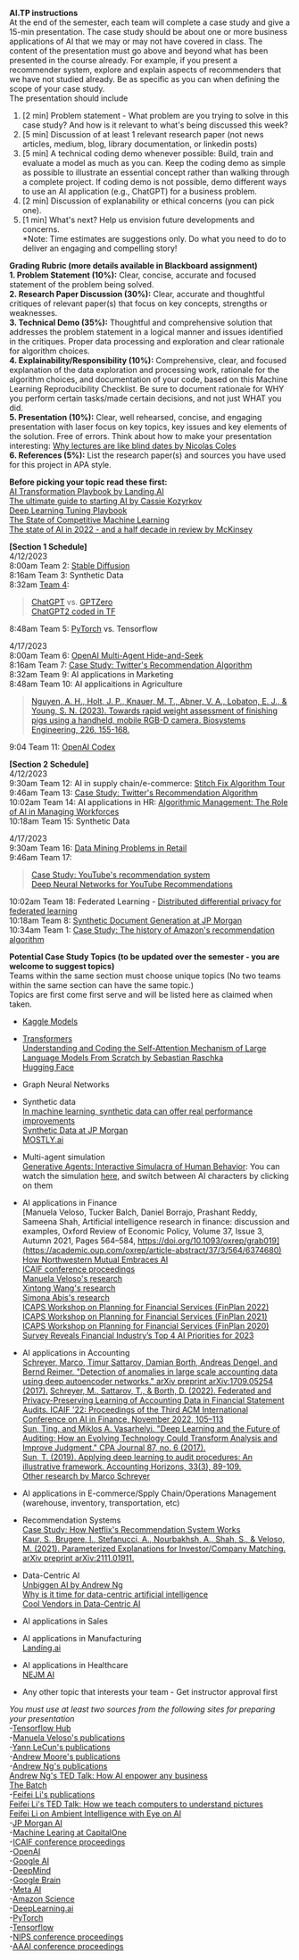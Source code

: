 **AI.TP instructions**  
At the end of the semester, each team will complete a case study and give a 15-min presentation.
The case study should be about one or more business applications of AI that we may or may not have covered in class.
The content of the presentation must go above and beyond what has been presented in the course already.
For example, if you present a recommender system, explore and explain aspects of recommenders that we have not studied already.
Be as specific as you can when defining the scope of your case study.  
The presentation should include  
1. [2 min] Problem statement - What problem are you trying to solve in this case study? And how is it relevant to what's being discussed this week?  
2. [5 min] Discussion of at least 1 relevant research paper (not news articles, medium, blog, library documentation, or linkedin posts)
3. [5 min] A technical coding demo whenever possible: Build, train and evaluate a model as much as you can. Keep the coding demo as simple as possible to illustrate an essential concept rather than walking through a complete project. If coding demo is not possible, demo different ways to use an AI application (e.g., ChatGPT) for a business problem.  
4. [2 min] Discussion of explanability or ethical concerns (you can pick one).  
5. [1 min] What's next? Help us envision future developments and concerns.    
*Note: Time estimates are suggestions only. Do what you need to do to deliver an engaging and compelling story!

**Grading Rubric (more details available in Blackboard assignment)**  
**1. Problem Statement (10%):** Clear, concise, accurate and focused statement of the problem being solved.  
**2. Research Paper Discussion (30%):** Clear, accurate and thoughtful critiques of relevant paper(s) that focus on key concepts, strengths or weaknesses.  
**3. Technical Demo (35%):** Thoughtful and comprehensive solution that addresses the problem statement in a logical manner and issues identified in the critiques. Proper data processing and exploration and clear rationale for algorithm choices.  
**4. Explainability/Responsibility (10%):** Comprehensive, clear, and focused explanation of the data exploration and processing work, rationale for the algorithm choices, and documentation of your code, based on this Machine Learning Reproducibility Checklist. Be sure to document rationale for WHY you perform certain tasks/made certain decisions, and not just WHAT you did.  
**5. Presentation (10%):** Clear, well rehearsed, concise, and engaging presentation with laser focus on key topics, key issues and key elements of the solution. Free of errors. Think about how to make your presentation interesting: [Why lectures are like blind dates by Nicolas Coles](https://www.nature.com/articles/d41586-022-01798-6)   
**6. References (5%):** List the research paper(s) and sources you have used for this project in APA style.  

**Before picking your topic read these first:**  
[AI Transformation Playbook by Landing.AI](https://landing.ai/resource/ai-transformation-playbook/)  
[The ultimate guide to starting AI by Cassie Kozyrkov](https://www.linkedin.com/pulse/ultimate-guide-starting-ai-cassie-kozyrkov/)   
[Deep Learning Tuning Playbook](https://github.com/google-research/tuning_playbook)  
[The State of Competitive Machine Learning](https://mlcontests.com/state-of-competitive-machine-learning-2022/)  
[The state of AI in 2022 - and a half decade in review by McKinsey](https://www.mckinsey.com/capabilities/quantumblack/our-insights/the-state-of-ai-in-2022-and-a-half-decade-in-review)  

**[Section 1 Schedule]**  
4/12/2023  
8:00am Team 2: [Stable Diffusion](https://stablediffusionweb.com/)  
8:16am Team 3: Synthetic Data  
8:32am [Team 4](https://github.com/shs7777/MSBA-Section-1-Team-4/blob/main/ChatGPT%20vs%20GPTZero%20Presentation.pptx):    
> [ChatGPT](https://openai.com/blog/chatgpt/) vs. [GPTZero](https://gptzero.me/)  
> [ChatGPT2 coded in TF](https://github.com/openai/gpt-2/blob/master/src/model.py)  

8:48am Team 5: [PyTorch](https://pytorch.org/) vs. Tensorflow  

4/17/2023  
8:00am Team 6: [OpenAI Multi-Agent Hide-and-Seek](https://openai.com/research/emergent-tool-use)   
8:16am Team 7: [Case Study: Twitter's Recommendation Algorithm](https://blog.twitter.com/engineering/en_us/topics/open-source/2023/twitter-recommendation-algorithm)  
8:32am Team 9: AI applications in Marketing  
8:48am Team 10: AI applicaitions in Agriculture  
> [Nguyen, A. H., Holt, J. P., Knauer, M. T., Abner, V. A., Lobaton, E. J., & Young, S. N. (2023). Towards rapid weight assessment of finishing pigs using a handheld, mobile RGB-D camera. Biosystems Engineering, 226, 155-168.](https://www.sciencedirect.com/science/article/pii/S1537511023000107?dgcid=coauthor)  

9:04 Team 11: [OpenAI Codex](https://openai.com/blog/openai-codex/)  

**[Section 2 Schedule]**  
4/12/2023  
9:30am Team 12: AI in supply chain/e-commerce:  [Stitch Fix Algorithm Tour](https://algorithms-tour.stitchfix.com/)   
9:46am Team 13: [Case Study: Twitter's Recommendation Algorithm](https://blog.twitter.com/engineering/en_us/topics/open-source/2023/twitter-recommendation-algorithm)  
10:02am Team 14: AI applications in HR: [Algorithmic Management: The Role of AI in Managing Workforces](https://sloanreview.mit.edu/article/algorithmic-management-the-role-of-ai-in-managing-workforces/)  
10:18am Team 15: Synthetic Data

4/17/2023  
9:30am Team 16: [Data Mining Problems in Retail](https://highlyscalable.wordpress.com/2015/03/10/data-mining-problems-in-retail/)  
9:46am Team 17:  
> [Case Study: YouTube's recommendation system](https://blog.youtube/inside-youtube/on-youtubes-recommendation-system/)  
> [Deep Neural Networks for YouTube Recommendations](https://dl.acm.org/doi/abs/10.1145/2959100.2959190)  

10:02am Team 18: Federated Learning - [Distributed differential privacy for federated learning](https://ai.googleblog.com/2023/03/distributed-differential-privacy-for.html)  
10:18am Team 8: [Synthetic Document Generation at JP Morgan](https://arxiv.org/pdf/2111.06016.pdf)  
10:34am Team 1: [Case Study: The history of Amazon's recommendation algorithm](https://www.amazon.science/the-history-of-amazons-recommendation-algorithm)   

**Potential Case Study Topics (to be updated over the semester - you are welcome to suggest topics)**  
Teams within the same section must choose unique topics (No two teams within the same section can have the same topic.)  
Topics are first come first serve and will be listed here as claimed when taken.  
- [Kaggle Models](https://www.kaggle.com/discussions/product-feedback/391200?utm_medium=email&utm_source=gamma&utm_campaign=models-launch-2023)  
- [Transformers](https://amatriain.net/blog/transformer-models-an-introduction-and-catalog-2d1e9039f376/)  
     [Understanding and Coding the Self-Attention Mechanism of Large Language Models From Scratch by Sebastian Raschka](https://sebastianraschka.com/blog/2023/self-attention-from-scratch.html?mibextid=Zxz2cZ)  
     [Hugging Face](https://huggingface.co/)  
- Graph Neural Networks
- Synthetic data  
    [In machine learning, synthetic data can offer real performance improvements](https://news.mit.edu/2022/synthetic-data-ai-improvements-1103)  
    [Synthetic Data at JP Morgan](https://www.jpmorgan.com/synthetic-data)  
    [MOSTLY.ai](https://mostly.ai/)
- Multi-agent simulation  
    [Generative Agents: Interactive Simulacra of Human Behavior](https://arxiv.org/abs/2304.03442): You can watch the simulation [here](https://lnkd.in/eUNPPNyC), and switch between AI characters by clicking on them  
- AI applications in Finance  
    [Manuela Veloso, Tucker Balch, Daniel Borrajo, Prashant Reddy, Sameena Shah, Artificial intelligence research in finance: discussion and examples, Oxford Review of Economic Policy, Volume 37, Issue 3, Autumn 2021, Pages 564–584, https://doi.org/10.1093/oxrep/grab019](https://academic.oup.com/oxrep/article-abstract/37/3/564/6374680)  
    [How Northwestern Mutual Embraces AI](https://sloanreview.mit.edu/article/how-northwestern-mutual-embraces-ai/?utm_source=linkedin&utm_medium=social&utm_campaign=sm-direct)  
    [ICAIF conference proceedings](https://dl.acm.org/conference/icaif)  
    [Manuela Veloso's research](http://www.cs.cmu.edu/~mmv/Veloso.html)  
    [Xintong Wang's research](https://xintongemilywang.github.io/)  
    [Simona Abis's research](https://scholar.google.com/citations?user=7U9pqdMAAAAJ)  
    [ICAPS Workshop on Planning for Financial Services (FinPlan 2022)](https://icaps22.icaps-conference.org/workshops/FinPlan/)  
    [ICAPS Workshop on Planning for Financial Services (FinPlan 2021)](https://icaps21.icaps-conference.org/workshops/FinPlan/)  
    [ICAPS Workshop on Planning for Financial Services (FinPlan 2020)](https://icaps20subpages.icaps-conference.org/workshops/finplan/)  
    [Survey Reveals Financial Industry’s Top 4 AI Priorities for 2023](https://blogs.nvidia.com/blog/2023/02/02/financial-industry-ai-survey/)  
- AI applications in Accounting  
    [Schreyer, Marco, Timur Sattarov, Damian Borth, Andreas Dengel, and Bernd Reimer. "Detection of anomalies in large scale accounting data using deep autoencoder networks." arXiv preprint arXiv:1709.05254 (2017).](https://arxiv.org/abs/1709.05254)
    [Schreyer, M., Sattarov, T., & Borth, D. (2022). Federated and Privacy-Preserving Learning of Accounting Data in Financial Statement Audits. ICAIF '22: Proceedings of the Third ACM International Conference on AI in Finance, November 2022, 105–113](https://dl.acm.org/doi/10.1145/3533271.3561674)  
    [Sun, Ting, and Miklos A. Vasarhelyi. "Deep Learning and the Future of Auditing: How an Evolving Technology Could Transform Analysis and Improve Judgment." CPA Journal 87, no. 6 (2017).](https://www-proquest-com.proxy.wm.edu/docview/2213055096?pq-origsite=gscholar&fromopenview=true)  
    [Sun, T. (2019). Applying deep learning to audit procedures: An illustrative framework. Accounting Horizons, 33(3), 89-109.](https://publications.aaahq.org/accounting-horizons/article-abstract/33/3/89/2426/Applying-Deep-Learning-to-Audit-Procedures-An?redirectedFrom=fulltext)  
    [Other research by Marco Schreyer](https://scholar.google.com/citations?user=O6V5YkEAAAAJ&hl=en)  
- AI applications in E-commerce/Spply Chain/Operations Management (warehouse, inventory, transportation, etc)   
- Recommendation Systems  
    [Case Study: How Netflix's Recommendation System Works](https://help.netflix.com/en/node/100639#:~:text=We%20estimate%20the%20likelihood%20that,preferences%20on%20our%20service%2C%20and)  
    [Kaur, S., Brugere, I., Stefanucci, A., Nourbakhsh, A., Shah, S., & Veloso, M. (2021). Parameterized Explanations for Investor/Company Matching. arXiv preprint arXiv:2111.01911.](https://arxiv.org/abs/2111.01911)  

- Data-Centric AI  
    [Unbiggen AI by Andrew Ng](https://spectrum.ieee.org/andrew-ng-data-centric-ai)  
    [Why is it time for data-centric artificial intelligence](https://mitsloan.mit.edu/ideas-made-to-matter/why-its-time-data-centric-artificial-intelligence)  
    [Cool Vendors in Data-Centric AI](https://www.gartner.com/doc/reprints?id=1-2C7YMC4Z&ct=230109&st=sb)  
- AI applications in Sales 
- AI applications in Manufacturing  
    [Landing.ai](https://landing.ai/)  
- AI applications in Healthcare  
  [NEJM AI](https://ai.nejm.org/)   
- Any other topic that interests your team - Get instructor approval first

*You must use at least two sources from the following sites for preparing your presentation*  
-[Tensorflow Hub](https://www.tensorflow.org/hub)  
-[Manuela Veloso's publications](http://www.cs.cmu.edu/~mmv/Veloso.html)  
-[Yann LeCun's publications](https://scholar.google.com/citations?hl=en&user=WLN3QrAAAAAJ)  
-[Andrew Moore's publications](https://scholar.google.com/citations?hl=en&user=PbfkKLcAAAAJ)  
-[Andrew Ng's publications](https://scholar.google.com/citations?hl=en&user=mG4imMEAAAAJ)  
    [Andrew Ng's TED Talk: How AI enpower any business](https://www.ted.com/talks/andrew_ng_how_ai_could_empower_any_business?language=en)  
    [The Batch](https://www.deeplearning.ai/the-batch/)  
-[Feifei Li's publications](https://scholar.google.com/citations?user=rDfyQnIAAAAJ&hl=en&oi=ao)  
    [Feifei Li's TED Talk: How we teach computers to understand pictures](https://youtu.be/40riCqvRoMs)  
    [Feifei Li on Ambient Intelligence with Eye on AI](https://www.eye-on.ai/podcast-044)  
-[JP Morgan AI](https://www.jpmorgan.com/technology/artificial-intelligence)  
-[Machine Learing at CapitalOne](https://www.capitalone.com/tech/machine-learning/?gclid=CjwKCAiA2L-dBhACEiwAu8Q9YD7j7BaUQ6QMRoYlEjIultzy3iWhhHLefxbp3qXdaKjD6kUnVDC19RoCOBMQAvD_BwE)  
-[ICAIF conference proceedings](https://dl.acm.org/conference/icaif)  
-[OpenAI](https://openai.com/)  
-[Google AI](https://ai.google/)  
-[DeepMind](https://www.deepmind.com/)  
-[Google Brain](https://research.google/teams/brain/)  
-[Meta AI](https://ai.facebook.com/)  
-[Amazon Science](https://www.amazonscience/research-areas)  
-[DeepLearning.ai](https://www.deeplearning.ai/)  
-[PyTorch](https://pytorch.org/)  
-[Tensorflow](https://www.tensorflow.org/)  
-[NIPS conference proceedings](https://proceedings.neurips.cc/)  
-[AAAI conference proceedings](https://aaai.org/Library/conferences-library.php)  

